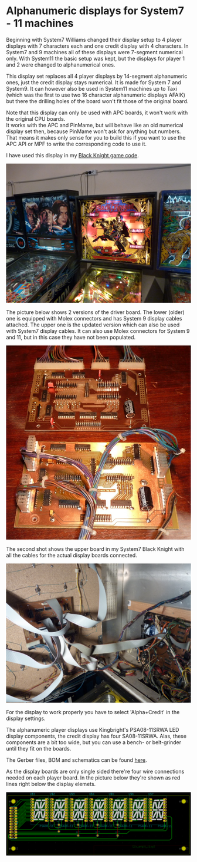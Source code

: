# Alphanumeric displays for System7 - 11 machines

Beginning with System7 Williams changed their display setup to 4 player displays with 7 characters each and one credit display with 4 characters. In System7 and 9 machines all of these displays were 7-segment numerical only. With System11 the basic setup was kept, but the displays for player 1 and 2 were changed to alphanumerical ones.

This display set replaces all 4 player displays by 14-segment alphanumeric ones, just the credit display stays numerical. It is made for System 7 and System9. It can however also be used in System11 machines up to Taxi (which was the first to use two 16 character alphanumeric displays AFAIK) but there the drilling holes of the board won't fit those of the original board.  

Note that this display can only be used with APC boards, it won't work with the original CPU boards.  
It works with the APC and PinMame, but will behave like an old numerical display set then, because PinMame won't ask for anything but numbers.  
That means it makes only sense for you to build this if you want to use the APC API or MPF to write the corresponding code to use it.

I have used this display in my [Black Knight game code](https://github.com/AmokSolderer/APC/blob/V00.23/DOC/BlackKnight.md).

![APC Black Knight](https://github.com/AmokSolderer/APC/blob/V00.23/DOC/PICS/BK.jpg)

The picture below shows 2 versions of the driver board. The lower (older) one is equipped with Molex connectors and has System 9 display cables attached. The upper one is the updated version which can also be used with System7 display cables. It can also use Molex connectors for System 9 and 11, but in this case they have not been populated.

![Sys7Alpha](https://github.com/AmokSolderer/APC/blob/V00.23/DOC/PICS/Sys7_Alpha.jpg)

The second shot shows the upper board in my System7 Black Knight with all the cables for the actual display boards connected.

![Sys7AlphaBK](https://github.com/AmokSolderer/APC/blob/V00.23/DOC/PICS/Sys7_Alpha2.jpg)

For the display to work properly you have to select 'Alpha+Credit' in the display settings.

The alphanumeric player displays use Kingbright's PSA08-11SRWA LED display components, the credit display has four SA08-11SRWA. Alas, these components are a bit too wide, but you can use a bench- or belt-grinder until they fit on the boards.

The Gerber files, BOM and schematics can be found [here](https://github.com/AmokSolderer/APC/tree/master/DOC/Hardware/Sys7Alpha).

As the display boards are only single sided there're four wire connections needed on each player board. In the picture below they're shown as red lines right below the display elemets.

![PlayerDisplay](https://github.com/AmokSolderer/APC/blob/V00.23/DOC/PICS/PlayerDisplay.png)